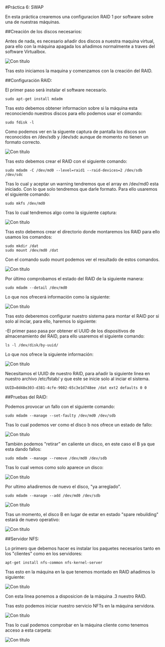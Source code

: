 #Práctica 6: SWAP 

En esta práctica crearemos una configuracion RAID 1 por software sobre una de nuestras máquinas. 


##Creación de los discos necesarios:

Antes de nada, es necesario añadir dos discos a nuestra maquina virtual, para ello con la máquina apagada los añadimos normalmente a traves del software Virtualbox. 

![Con titulo](https://github.com/joseangeldiazg/SWAP_ugr/blob/master/pantallazosSWAP6/raid1.png "Discos añadidos.")


Tras esto iniciamos la maquina  y comenzamos con la creación del RAID. 

##Configuración RAID:

El primer paso será instalar el software necesario. 

    sudo apt-get install mdadm

Tras esto debemos obtener informacion sobre si la máquina esta reconociendo nuestros discos para ello podemos usar el comando:

    sudo fdisk -l

Como podemos ver en la siguente captura de pantalla los discos son reconocidos en /dev/sdb y /dev/sdc aunque de momento no tienen un formato correcto. 

![Con titulo](https://github.com/joseangeldiazg/SWAP_ugr/blob/master/pantallazosSWAP6/raid2.png "Discos añadidos.")



Tras esto debemos crear el RAID con el siguiente comando:

    sudo mdadm -C /dev/md0 --level=raid1 --raid-devices=2 /dev/sdb /dev/sdc

Tras lo cual y aceptar un warning tendremos que el array en /dev/md0 esta iniciado. Con lo que solo tendremos que darle formato. Para ello usaremos el siguiente comando:

    sudo mkfs /dev/md0

Tras lo cual tendremos algo como la siguiente captura:

![Con titulo](https://github.com/joseangeldiazg/SWAP_ugr/blob/master/pantallazosSWAP6/raid3.png "RAID formateado.")

Tras esto debemos crear el directorio donde montaremos los RAID para ello usamos los comandos:

    sudo mkdir /dat
    sudo mount /dev/md0 /dat


Con el comando sudo mount podemos ver el resultado de estos comandos. 

![Con titulo](https://github.com/joseangeldiazg/SWAP_ugr/blob/master/pantallazosSWAP6/raid4.png "Punto de montaje del RAID.")


Por último comprobamos el estado del RAID de la siguiente manera:

    sudo mdadm --detail /dev/md0

Lo que nos ofrecerá información como la siguiente:


![Con titulo](https://github.com/joseangeldiazg/SWAP_ugr/blob/master/pantallazosSWAP6/raid5.png "Estado del RAID.")


Tras esto deberemos configurar nuestro sistema para montar el RAID por si solo al inciar, para ello, haremos lo siguiente:

-El primer paso pasa por obtener el UUID de los dispositivos de almacenamiento del RAID, para ello usaremos el siguiente comando:

    ls -l /dev/disk/by-uuid/

Lo que nos ofrece la siguiente información:

![Con titulo](https://github.com/joseangeldiazg/SWAP_ugr/blob/master/pantallazosSWAP6/raid6.png "UUID de nuestro RAID.")

Necesitamos el UUID de nuestro RAID, para añadir la siguiente linea en nuestro archivo /etc/fstab/ y que este se inicie solo al inciar el sistema. 


    UUID=8d48e303-d381-4cfe-9082-65c3e1d748ee /dat ext2 defaults 0 0

##Pruebas del RAID:


Podemos provocar un fallo con el siguiente comando:

    sudo mdadm --manage --set-faulty /dev/md0 /dev/sdb

Tras lo cual podemos ver como el disco b nos ofrece un estado de fallo:

![Con titulo](https://github.com/joseangeldiazg/SWAP_ugr/blob/master/pantallazosSWAP6/raid7.png "Disco B con un fallo.")


También podemos "retirar" en caliente un disco, en este caso el B ya que esta dando fallos:

    sudo mdadm --manage --remove /dev/md0 /dev/sdb

Tras lo cual vemos como solo aparece un disco:

![Con titulo](https://github.com/joseangeldiazg/SWAP_ugr/blob/master/pantallazosSWAP6/raid8.png "Disco B retirado.")


Por ultimo añadiremos de nuevo el disco, "ya arreglado".


    sudo mdadm --manage --add /dev/md0 /dev/sdb


![Con titulo](https://github.com/joseangeldiazg/SWAP_ugr/blob/master/pantallazosSWAP6/raid9.png "Disco B añadido y reconstruyendose.")

Tras un momento, el disco B en lugar de estar en estado "spare rebuilding" estará de nuevo operativo:

![Con titulo](https://github.com/joseangeldiazg/SWAP_ugr/blob/master/pantallazosSWAP6/raid10.png "Disco B de nuevo operativo.")

##Servidor NFS:

Lo primero que debemos hacer es instalar los paquetes necesarios tanto en los "clientes" como en los servidores:

    apt-get install nfs-common nfs-kernel-server

Tras esto en la máquina en la que tenemos montado en RAID añadimos lo siguiente:


![Con titulo](https://github.com/joseangeldiazg/SWAP_ugr/blob/master/pantallazosSWAP6/nfs1.png "Configuración nfs.")


Con esta linea ponemos a disposicion de la máquina .3 nuestro RAID. 

Tras esto podemos iniciar nuestro servicio NFTs en la máquina servidora.

![Con titulo](https://github.com/joseangeldiazg/SWAP_ugr/blob/master/pantallazosSWAP6/nfs2.png "Inicio de nfs.")

Tras lo cual podemos comprobar en la máquina cliente como tenemos acceso a esta carpeta:

![Con titulo](https://github.com/joseangeldiazg/SWAP_ugr/blob/master/pantallazosSWAP6/nfs3.png "Pueba de nfs.")

